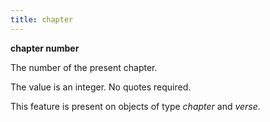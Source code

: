 ```yaml
---
title: chapter
---
```


**chapter number**

The number of the present chapter.

The value is an integer. No quotes required.

This feature is present on objects of type *chapter* and *verse*.

